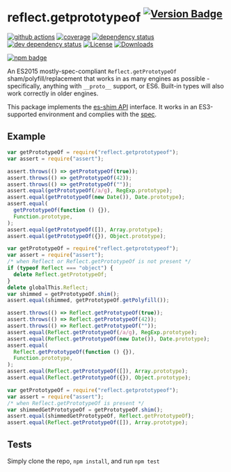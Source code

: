 # reflect.getprototypeof <sup>[![Version Badge][npm-version-svg]][package-url]</sup>

[![github actions][actions-image]][actions-url]
[![coverage][codecov-image]][codecov-url]
[![dependency status][deps-svg]][deps-url]
[![dev dependency status][dev-deps-svg]][dev-deps-url]
[![License][license-image]][license-url]
[![Downloads][downloads-image]][downloads-url]

[![npm badge][npm-badge-png]][package-url]

An ES2015 mostly-spec-compliant `Reflect.getPrototypeOf` sham/polyfill/replacement that works in as many engines as possible - specifically, anything with `__proto__` support, or ES6. Built-in types will also work correctly in older engines.

This package implements the [es-shim API](https://github.com/es-shims/api) interface. It works in an ES3-supported environment and complies with the [spec](https://www.ecma-international.org/ecma-262/5.1/).

## Example

```js
var getPrototypeOf = require("reflect.getprototypeof");
var assert = require("assert");

assert.throws(() => getPrototypeOf(true));
assert.throws(() => getPrototypeOf(42));
assert.throws(() => getPrototypeOf(""));
assert.equal(getPrototypeOf(/a/g), RegExp.prototype);
assert.equal(getPrototypeOf(new Date()), Date.prototype);
assert.equal(
  getPrototypeOf(function () {}),
  Function.prototype,
);
assert.equal(getPrototypeOf([]), Array.prototype);
assert.equal(getPrototypeOf({}), Object.prototype);
```

```js
var getPrototypeOf = require("reflect.getprototypeof");
var assert = require("assert");
/* when Reflect or Reflect.getPrototypeOf is not present */
if (typeof Reflect === "object") {
  delete Reflect.getPrototypeOf;
}
delete globalThis.Reflect;
var shimmed = getPrototypeOf.shim();
assert.equal(shimmed, getPrototypeOf.getPolyfill());

assert.throws(() => Reflect.getPrototypeOf(true));
assert.throws(() => Reflect.getPrototypeOf(42));
assert.throws(() => Reflect.getPrototypeOf(""));
assert.equal(Reflect.getPrototypeOf(/a/g), RegExp.prototype);
assert.equal(Reflect.getPrototypeOf(new Date()), Date.prototype);
assert.equal(
  Reflect.getPrototypeOf(function () {}),
  Function.prototype,
);
assert.equal(Reflect.getPrototypeOf([]), Array.prototype);
assert.equal(Reflect.getPrototypeOf({}), Object.prototype);
```

```js
var getPrototypeOf = require("reflect.getprototypeof");
var assert = require("assert");
/* when Reflect.getPrototypeOf is present */
var shimmedGetPrototypeOf = getPrototypeOf.shim();
assert.equal(shimmedGetPrototypeOf, Reflect.getPrototypeOf);
assert.equal(Reflect.getPrototypeOf([]), Array.prototype);
```

## Tests

Simply clone the repo, `npm install`, and run `npm test`

[package-url]: https://npmjs.org/package/reflect.getprototypeof
[npm-version-svg]: https://versionbadg.es/es-shims/Reflect.getPrototypeOf.svg
[deps-svg]: https://david-dm.org/es-shims/Reflect.getPrototypeOf.svg
[deps-url]: https://david-dm.org/es-shims/Reflect.getPrototypeOf
[dev-deps-svg]: https://david-dm.org/es-shims/Reflect.getPrototypeOf/dev-status.svg
[dev-deps-url]: https://david-dm.org/es-shims/Reflect.getPrototypeOf#info=devDependencies
[npm-badge-png]: https://nodei.co/npm/reflect.getprototypeof.png?downloads=true&stars=true
[license-image]: https://img.shields.io/npm/l/reflect.getprototypeof.svg
[license-url]: LICENSE
[downloads-image]: https://img.shields.io/npm/dm/reflect.getprototypeof.svg
[downloads-url]: https://npm-stat.com/charts.html?package=reflect.getprototypeof
[codecov-image]: https://codecov.io/gh/es-shims/Reflect.getPrototypeOf/branch/main/graphs/badge.svg
[codecov-url]: https://app.codecov.io/gh/es-shims/Reflect.getPrototypeOf/
[actions-image]: https://img.shields.io/endpoint?url=https://github-actions-badge-u3jn4tfpocch.runkit.sh/es-shims/Reflect.getPrototypeOf
[actions-url]: https://github.com/es-shims/Reflect.getPrototypeOf/actions
